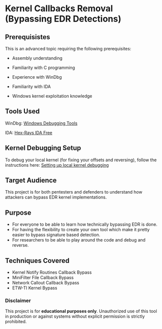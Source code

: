 # Kernel Callbacks Removal (Bypassing EDR Detections)

## Prerequisistes

This is an advanced topic requiring the following prerequisites:

- Assembly understanding

- Familiarity with C programming

- Experience with WinDbg

- Familiarity with IDA

- Windows kernel exploitation knowledge

## Tools Used

WinDbg: [Windows Debugging Tools](https://learn.microsoft.com/en-us/windows-hardware/drivers/debugger/)

IDA: [Hex-Rays IDA Free](https://hex-rays.com/ida-free)

## Kernel Debugging Setup

To debug your local kernel (for fixing your offsets and reversing), follow the instructions here: [Setting up local kernel debugging](https://learn.microsoft.com/en-us/windows-hardware/drivers/debugger/setting-up-local-kernel-debugging-of-a-single-computer-manually)

## Target Audience

This project is for both pentesters and defenders to understand how attackers can bypass EDR kernel implementations.

## Purpose

- For everyone to be able to learn how technically bypassing EDR is done.
- For having the flexibility to create your own tool which make it pretty easier to bypass signature based detection.
- For researchers to be able to play around the code and debug and reverse.

## Techniques Covered

- Kernel Notify Routines Callback Bypass
- MiniFilter File Callback Bypass
- Network Callout Callback Bypass
- ETW-TI Kernel Bypass

### Disclaimer
This project is for **educational purposes only**. Unauthorized use of this tool in production or against systems without explicit permission is strictly prohibited.
